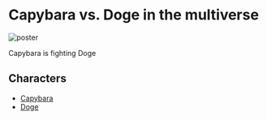 # Capybara vs. Doge in the multiverse

![poster](./../images/capybaraVsDoge.png)

Capybara is fighting Doge 

## Characters

- [Capybara](./../heroes/Irinel.md)
- [Doge](./../villains/Bebe.md)